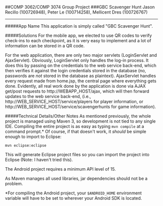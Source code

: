 ##COMP 3062/COMP 3074 Group Project
###GBC Scavenger Hunt
Jason Recillo (100726948), Peter Le (100714258), Mellicent Dres (100726767)

---

#####App Name
This application is simply called "GBC Scavenger Hunt".

#####Solutions
For the mobile app, we elected to use QR codes to verify check-ins to each checkpoint, as it is very easy to implement and a lot of information can be stored in a QR code.

For the web application, there are only two major servlets (LoginServlet and AjaxServlet). Obviously, LoginServlet only handles the log-in process. It does this by passing on the credentials to the web service back-end, which then verifies it against the login credentials stored in the database (no, passwords are *not* stored in the database as plaintext). AjaxServlet handles every request made from home.jsp, the central page where everything gets done. Evidently, all real work done by the application is done via AJAX get/post requests to http://WEBAPP\_HOST/ajax, which will then forward updates to the web service back-end, (i.e., http://WEB\_SERVICE\_HOST/service/players for player information, or http://WEB\_SERVICE\_HOST/service/scavengerhunts for game information).

#####Technical Details/Other Notes
As mentioned previously, the whole project is managed using Maven 3, so development is not tied to any single IDE. Compiling the entire project is as easy as typing `mvn compile` at a command prompt.* Of course, if that doesn't work, it *should* be simple enough to import to Eclipse: 

`mvn eclipse:eclipse` 

This will generate Eclipse project files so you can import the project into Eclipse (Note: I haven't tried this).

The Android project requires a minimum API level of 15.

As Maven manages all used libraries, jar dependencies should not be a problem.

*For compiling the Android project, your `$ANDROID_HOME` environment variable will have to be set to wherever your Android SDK is located.